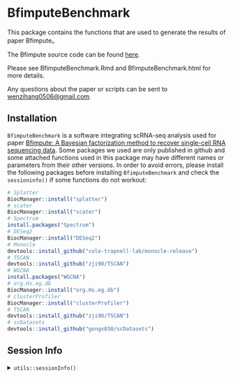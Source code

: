 # BfimputeBenchmark
This package contains the functions that are used to generate the results of
paper Bfimpute。

The Bfimpute source code can be found [here](https://github.com/maiziezhoulab/BfimputeBenchmark).

Please see BfimputeBenchmark.Rmd and BfimputeBenchmark.html for more details.

Any questions about the paper or scripts can be sent to wenzihang0506@gmail.com.

## Installation
`BfimputeBenchmark` is a software integrating scRNA-seq analysis used for paper
[Bfimpute: A Bayesian factorization method to recover single-cell RNA sequencing data](https://doi.org/10.1101/2021.02.10.430649). Some packages we used are only
published in github and some attached functions used in this package may have
different names or parameters from their other versions. In order to
avoid errors, please install the following packages before installing
`BfimputeBenchmark` and check the `sessioninfo()` if some functions do not workout:

```R
# Splatter
BiocManager::install("splatter")
# scater
BiocManager::install("scater")
# Spectrum
install.packages("Spectrum")
# DESeq2
BiocManager::install("DESeq2")
# Monocle
devtools::install_github("cole-trapnell-lab/monocle-release")
# TSCAN
devtools::install_github("zji90/TSCAN")
# WGCNA
install.packages("WGCNA")
# org.Hs.eg.db
BiocManager::install("org.Hs.eg.db")
# clusterProfiler
BiocManager::install("clusterProfiler")
# TSCAN
devtools::install_github("zji90/TSCAN")
# scDatasets
devtools::install_github("gongx030/scDatasets")
```



## Session Info
<details>
<summary><code>utils::sessionInfo()</code></summary>
<pre>
R version 3.6.1 (2019-07-05)
Platform: x86_64-pc-linux-gnu (64-bit)
Running under: CentOS Linux 7 (Core)

Matrix products: default
BLAS/LAPACK: /share/software/user/open/openblas/0.2.19/lib/libopenblasp-r0.2.19.so

locale:
 [1] LC_CTYPE=en_US.UTF-8       LC_NUMERIC=C
 [3] LC_TIME=en_US.UTF-8        LC_COLLATE=en_US.UTF-8
 [5] LC_MONETARY=en_US.UTF-8    LC_MESSAGES=en_US.UTF-8
 [7] LC_PAPER=en_US.UTF-8       LC_NAME=C
 [9] LC_ADDRESS=C               LC_TELEPHONE=C
[11] LC_MEASUREMENT=en_US.UTF-8 LC_IDENTIFICATION=C

attached base packages:
 [1] splines   parallel  stats4    stats     graphics  grDevices utils
 [8] datasets  methods   base

other attached packages:
 [1] org.Hs.eg.db_3.10.0         AnnotationDbi_1.48.0
 [3] clusterProfiler_3.14.3      WGCNA_1.70-3
 [5] fastcluster_1.2.3           dynamicTreeCut_1.63-1
 [7] monocle_2.14.0              DDRTree_0.1.5
 [9] irlba_2.3.3                 VGAM_1.1-5
[11] Matrix_1.2-17               TSCAN_1.7.0
[13] ggbeeswarm_0.6.0            ggpubr_0.4.0
[15] pheatmap_1.0.12             DESeq2_1.26.0
[17] cluster_2.1.0               Spectrum_1.1
[19] ggthemes_4.2.4              gridExtra_2.3
[21] cowplot_1.1.1               scater_1.14.6
[23] ggplot2_3.3.5               SingleCellExperiment_1.8.0
[25] SummarizedExperiment_1.16.1 DelayedArray_0.12.3
[27] BiocParallel_1.20.1         matrixStats_0.60.0
[29] Biobase_2.46.0              GenomicRanges_1.38.0
[31] GenomeInfoDb_1.22.1         IRanges_2.20.2
[33] S4Vectors_0.24.4            BiocGenerics_0.32.0

loaded via a namespace (and not attached):
  [1] ClusterR_1.2.5           tidyr_1.1.3              bit64_4.0.5
  [4] knitr_1.33               data.table_1.14.0        rpart_4.1-15
  [7] RCurl_1.98-1.3           doParallel_1.0.16        generics_0.1.0
 [10] preprocessCore_1.48.0    RSQLite_2.2.7            RANN_2.6.1
 [13] europepmc_0.4            combinat_0.0-8           bit_4.0.4
 [16] enrichplot_1.6.1         xml2_1.3.2.9001          httpuv_1.6.1
 [19] assertthat_0.2.1         viridis_0.6.1            xfun_0.25
 [22] hms_1.1.0                promises_1.2.0.1         fansi_0.5.0
 [25] progress_1.2.2           caTools_1.18.2           readxl_1.3.1
 [28] igraph_1.2.6             DBI_1.1.1                geneplotter_1.64.0
 [31] htmlwidgets_1.5.3        sparsesvd_0.2            purrr_0.3.4
 [34] ellipsis_0.3.2           dplyr_1.0.7              backports_1.2.1
 [37] annotate_1.64.0          vctrs_0.3.8              abind_1.4-5
 [40] cachem_1.0.5             withr_2.4.2              ggforce_0.3.3
 [43] triebeard_0.3.0          checkmate_2.0.0          prettyunits_1.1.1
 [46] mclust_5.4.7             DOSE_3.12.0              crayon_1.4.1
 [49] genefilter_1.68.0        pkgconfig_2.0.3          slam_0.1-48
 [52] tweenr_1.0.2             nlme_3.1-140             vipor_0.4.5
 [55] nnet_7.3-12              rlang_0.4.11             diptest_0.76-0
 [58] lifecycle_1.0.0          rsvd_1.0.3               cellranger_1.1.0
 [61] polyclip_1.10-0          urltools_1.7.3           carData_3.0-4
 [64] base64enc_0.1-3          beeswarm_0.4.0           ggridges_0.5.3
 [67] png_0.1-7                viridisLite_0.4.0        bitops_1.0-7
 [70] KernSmooth_2.23-15       blob_1.2.2               DelayedMatrixStats_1.8.0
 [73] stringr_1.4.0            qvalue_2.18.0            jpeg_0.1-9
 [76] rstatix_0.7.0            gridGraphics_0.5-1       ggsignif_0.6.2
 [79] scales_1.1.1             memoise_2.0.0            magrittr_2.0.1
 [82] plyr_1.8.6               gplots_3.1.1             zlibbioc_1.32.0
 [85] compiler_3.6.1           HSMMSingleCell_1.6.0     RColorBrewer_1.1-2
 [88] XVector_0.26.0           htmlTable_2.2.1          Formula_1.2-4
 [91] MASS_7.3-51.4            mgcv_1.8-28              tidyselect_1.1.1
 [94] stringi_1.7.3            forcats_0.5.1            densityClust_0.3
 [97] GOSemSim_2.12.1          BiocSingular_1.2.2       locfit_1.5-9.4
[100] latticeExtra_0.6-29      ggrepel_0.9.1            grid_3.6.1
[103] fastmatch_1.1-3          tools_3.6.1              rio_0.5.27
[106] rstudioapi_0.13          foreach_1.5.1            foreign_0.8-71
[109] farver_2.1.0             Rtsne_0.15               ggraph_2.0.5
[112] RcppZiggurat_0.1.6       digest_0.6.27            rvcheck_0.1.8
[115] BiocManager_1.30.16      FNN_1.1.3                shiny_1.6.0
[118] qlcMatrix_0.9.7          Rcpp_1.0.7               car_3.0-11
[121] broom_0.7.9              later_1.2.0              httr_1.4.2
[124] colorspace_2.0-2         XML_3.99-0.3             graphlayouts_0.7.1
[127] ggplotify_0.0.8          xtable_1.8-4             gmp_0.6-1
[130] jsonlite_1.7.2           tidygraph_1.2.0          Rfast_2.0.3
[133] R6_2.5.0                 Hmisc_4.5-0              pillar_1.6.2
[136] htmltools_0.5.1.1        mime_0.11                glue_1.4.2
[139] fastmap_1.1.0            BiocNeighbors_1.4.2      codetools_0.2-16
[142] fgsea_1.12.0             utf8_1.2.2               lattice_0.20-38
[145] tibble_3.1.3             curl_4.3.2               gtools_3.9.2            
[148] zip_2.2.0                GO.db_3.10.0             openxlsx_4.2.4
[151] survival_3.2-12          limma_3.42.2             docopt_0.7.1
[154] fastICA_1.2-2            munsell_0.5.0            DO.db_2.9
[157] GenomeInfoDbData_1.2.2   iterators_1.0.13         impute_1.60.0
[160] haven_2.4.3              reshape2_1.4.4           gtable_0.3.0
</pre>
</details>
